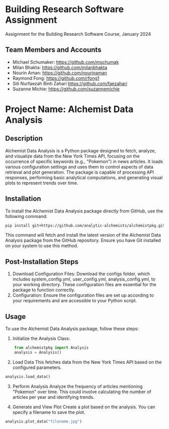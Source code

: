 # Building Research Software Assignment
Assignment for the Building Research Software Course, January 2024

## Team Members and Accounts

- Michael Schumaker: https://github.com/mschumak
- Milan Bhakta: https://github.com/milanbhakta
- Nourin Aman: https://github.com/nourinaman
- Raymond Fong: https://github.com/rfong1
- Siti Nurfaezah Binti Zahari https://github.com/faezahari
- Suzanne Michie: https://github.com/suzannemichie

# Project Name: Alchemist Data Analysis

## Description

Alchemist Data Analysis is a Python package designed to fetch, analyze, and visualize data from the New York Times API, focusing on the occurrence of specific keywords (e.g., "Pokemon") in news articles. It loads various configuration settings and uses them to control aspects of data retrieval and plot generation. The package is capable of processing API responses, performing basic analytical computations, and generating visual plots to represent trends over time.

## Installation

To install the Alchemist Data Analysis package directly from GitHub, use the following command:

```bash
pip install git+https://github.com/analytic-alchemists/alchemistpkg.git
```
This command will fetch and install the latest version of the Alchemist Data Analysis package from the GitHub repository. Ensure you have Git installed on your system to use this method.

## Post-Installation Steps

1) Download Configuration Files: Download the configs folder, which includes system_config.yml, user_config.yml, analysis_config.yml, to your working directory. These configuration files are essential for the package to function correctly.
2) Configuration: Ensure the configuration files are set up according to your requirements and are accessible to your Python script.

## Usage
To use the Alchemist Data Analysis package, follow these steps:

1) Initialize the Analysis Class:
```python
    from alchemistpkg import Analysis
    analysis = Analysis()   
```
2) Load Data
This fetches data from the New York Times API based on the configured parameters.
```python
analysis.load_data()
```
3) Perform Analysis
Analyze the frequency of articles mentioning "Pokemon" over time. This could involve calculating the number of articles per year and identifying trends.

4) Generate and View Plot
Create a plot based on the analysis. You can specify a filename to save the plot.
```python
analysis.plot_data("filename.jpg")
```




